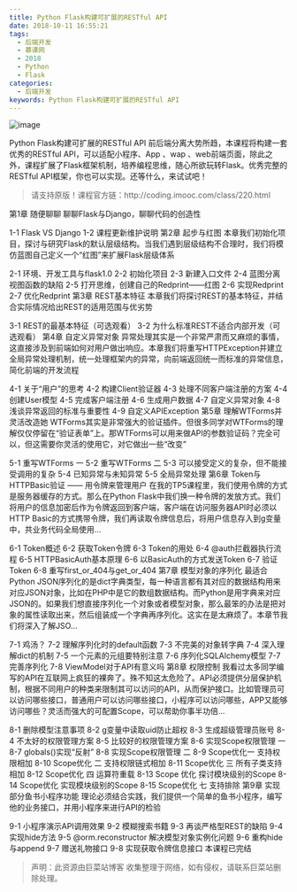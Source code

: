 ```yaml
---
title: Python Flask构建可扩展的RESTful API
date: 2018-10-11 16:55:21
tags:
  - 后端开发
  - 慕课网
  - 2018
  - Python
  - Flask
categories:
  - 后端开发
keywords: Python Flask构建可扩展的RESTful API
---
```

![image](//szimg.mukewang.com/5b061fe30001db4505400300-360-202.jpg)

Python Flask构建可扩展的RESTful API
前后端分离大势所趋，本课程将构建一套优秀的RESTful API，可以适配小程序、App 、wap 、web前端页面，除此之外，课程扩展了Flask框架机制，培养编程思维，随心所欲玩转Flask。优秀完整的RESTful API框架，你也可以实现。还等什么，来试试吧！

<!-- more -->
<blockquote class="blockquote-center">
请支持原版！课程官方链：http://coding.imooc.com/class/220.html</blockquote>
</blockquote>

第1章 随便聊聊
聊聊Flask与Django，聊聊代码的创造性

1-1 Flask VS Django
1-2 课程更新维护说明
第2章 起步与红图
本章我们初始化项目，探讨与研究Flask的默认层级结构。当我们遇到层级结构不合理时，我们将模仿蓝图自己定义一个“红图”来扩展Flask层级体系

2-1 环境、开发工具与flask1.0
2-2 初始化项目
2-3 新建入口文件
2-4 蓝图分离视图函数的缺陷
2-5 打开思维，创建自己的Redprint——红图
2-6 实现Redprint
2-7 优化Redprint
第3章 REST基本特征
本章我们将探讨REST的基本特征，并结合实际情况给出REST的适用范围与优劣势

3-1 REST的最基本特征（可选观看）
3-2 为什么标准REST不适合内部开发（可选观看）
第4章 自定义异常对象
异常处理其实是一个非常严肃而又麻烦的事情，这直接涉及到前端如何对用户做出响应。本章我们将重写HTTPException并建立全局异常处理机制，统一处理框架内的异常，向前端返回统一而标准的异常信息，简化前端的开发流程

4-1 关于“用户”的思考
4-2 构建Client验证器
4-3 处理不同客户端注册的方案
4-4 创建User模型
4-5 完成客户端注册
4-6 生成用户数据
4-7 自定义异常对象
4-8 浅谈异常返回的标准与重要性
4-9 自定义APIException
第5章 理解WTForms并灵活改造她
WTForms其实是非常强大的验证插件。但很多同学对WTForms的理解仅仅停留在“验证表单”上。那WTForms可以用来做API的参数验证码？完全可以，但这需要你灵活的使用它，对它做出一些“改变”

5-1 重写WTForms 一
5-2 重写WTForms 二
5-3 可以接受定义的复杂，但不能接受调用的复杂
5-4 已知异常与未知异常
5-5 全局异常处理
第6章 Token与HTTPBasic验证 —— 用令牌来管理用户
在我的TP5课程里，我们使用令牌的方式是服务器缓存的方式。那么在Python Flask中我们换一种令牌的发放方式。我们将用户的信息加密后作为令牌返回到客户端，客户端在访问服务器API时必须以HTTP Basic的方式携带令牌，我们再读取令牌信息后，将用户信息存入到g变量中，共业务代码全局使用...

6-1 Token概述
6-2 获取Token令牌
6-3 Token的用处
6-4 @auth拦截器执行流程
6-5 HTTPBasicAuth基本原理
6-6 以BasicAuth的方式发送Token
6-7 验证Token
6-8 重写first_or_404与get_or_404
第7章 模型对象的序列化
最适合Python JSON序列化的是dict字典类型，每一种语言都有其对应的数据结构用来对应JSON对象，比如在PHP中是它的数组数据结构。而Python是用字典来对应JSON的。如果我们想直接序列化一个对象或者模型对象，那么最笨的办法是把对象的属性读取出来，然后组装成一个字典再序列化。这实在是太麻烦了。本章节我们将深入了解JSO...

7-1 鸡汤？
7-2 理解序列化时的default函数
7-3 不完美的对象转字典
7-4 深入理解dict的机制
7-5 一个元素的元组要特别注意
7-6 序列化SQLAlchemy模型
7-7 完善序列化
7-8 ViewModel对于API有意义吗
第8章 权限控制
我看过太多同学编写的API在互联网上疯狂的裸奔了。殊不知这太危险了。API必须提供分层保护机制，根据不同用户的种类来限制其可以访问的API，从而保护接口。比如管理员可以访问哪些接口，普通用户可以访问哪些接口，小程序可以访问哪些，APP又能够访问哪些？灵活而强大的可配置Scope，可以帮助你事半功倍...

8-1 删除模型注意事项
8-2 g变量中读取uid防止超权
8-3 生成超级管理员账号
8-4 不太好的权限管理方案
8-5 比较好的权限管理方案
8-6 实现Scope权限管理 一
8-7 globals()实现“反射”
8-8 实现Scope权限管理 二
8-9 Scope优化一 支持权限相加
8-10 Scope优化 二 支持权限链式相加
8-11 Scope优化 三 所有子类支持相加
8-12 Scope优化 四 运算符重载
8-13 Scope 优化 探讨模块级别的Scope
8-14 Scope优化 实现模块级别的Scope
8-15 Scope优化 七 支持排除
第9章 实现部分鱼书小程序功能
理论必须结合实践，我们提供一个简单的鱼书小程序，编写他的业务接口，并用小程序来进行API的检验

9-1 小程序演示API调用效果
9-2 模糊搜索书籍
9-3 再谈严格型REST的缺陷
9-4 实现hide方法
9-5 @orm.reconstructor 解决模型对象实例化问题
9-6 重构hide与append
9-7 赠送礼物接口
9-8 实现获取令牌信息接口
本课程已完结

<blockquote class="blockquote-center">声明：此资源由巨菜站博客 收集整理于网络，如有侵权，请联系巨菜站删除处理。</blockquote>

<div id="jspay" sid="AA4FRl82113" style="display:none">AA4FRl82113</div>
<script type="text/javascript" src="https://www.fageka.com/j.js"></script>
<script type="text/javascript" src="https://www.fageka.com/f.js" charset="utf-8"></script>
